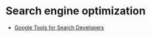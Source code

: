 # Search engine optimization

- [Google Tools for Search Developers](https://developers.google.com/search/tools/)
